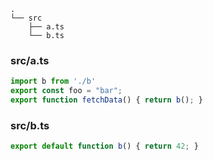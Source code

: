 ```text
.
└── src
    ├── a.ts
    └── b.ts
```
### src/a.ts

```ts
import b from './b'
export const foo = "bar";
export function fetchData() { return b(); }

```
### src/b.ts

```ts
export default function b() { return 42; }

```
